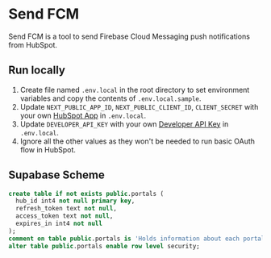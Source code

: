 # Send FCM

Send FCM is a tool to send Firebase Cloud Messaging push notifications from HubSpot. 

## Run locally

1. Create file named `.env.local` in the root directory to set environment variables and copy the contents of `.env.local.sample`. 
1. Update `NEXT_PUBLIC_APP_ID`, `NEXT_PUBLIC_CLIENT_ID`, `CLIENT_SECRET` with your own [HubSpot App](https://developers.hubspot.com/docs/api/creating-an-app) in `.env.local`. 
1. Update `DEVELOPER_API_KEY` with your own [Developer API Key](https://legacydocs.hubspot.com/docs/faq/developer-api-keys) in `.env.local`. 
1. Ignore all the other values as they won't be needed to run basic OAuth flow in HubSpot. 

## Supabase Scheme

```sql
create table if not exists public.portals (
  hub_id int4 not null primary key,
  refresh_token text not null,
  access_token text not null,
  expires_in int4 not null
);
comment on table public.portals is 'Holds information about each portals';
alter table public.portals enable row level security;
```